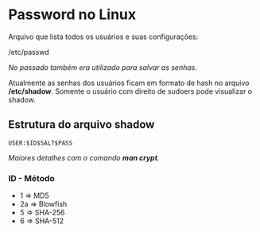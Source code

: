 # Password no Linux

Arquivo que lista todos os usuários e suas configurações:

/etc/passwd

*No passado também era utilizado para salvar as senhas.*

Atualmente as senhas dos usuários ficam em formato de hash no arquivo **/etc/shadow**.
Somente o usuário com direito de sudoers pode visualizar o shadow.

## Estrutura do arquivo shadow

``USER:$ID$SALT$PASS``

*Maiores detalhes com o comando **man crypt**.*

### ID - Método

- 1 => MD5
- 2a => Blowfish
- 5 => SHA-256
- 6 => SHA-512
